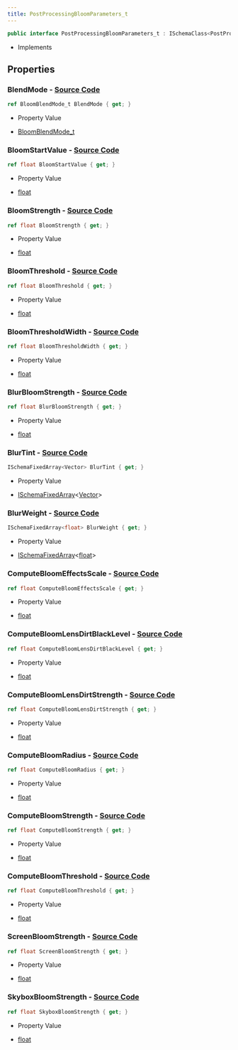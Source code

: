 ```yaml
---
title: PostProcessingBloomParameters_t
---
```


```csharp
public interface PostProcessingBloomParameters_t : ISchemaClass<PostProcessingBloomParameters_t>, ISchemaField, ISchemaClass, INativeHandle
```

- Implements

## Properties

### **BlendMode** - [Source Code](https://github.com/swiftly-solution/swiftlys2/blob/main/managed/src/SwiftlyS2.Generated/Schemas/Interfaces/PostProcessingBloomParameters_t.cs#L16)

```csharp
ref BloomBlendMode_t BlendMode { get; }
```

- Property Value

- [BloomBlendMode_t](/docs/api/shared/schemadefinitions/bloomblendmode_t)

### **BloomStartValue** - [Source Code](https://github.com/swiftly-solution/swiftlys2/blob/main/managed/src/SwiftlyS2.Generated/Schemas/Interfaces/PostProcessingBloomParameters_t.cs#L30)

```csharp
ref float BloomStartValue { get; }
```

- Property Value

- [float](https://learn.microsoft.com/dotnet/api/system.single)

### **BloomStrength** - [Source Code](https://github.com/swiftly-solution/swiftlys2/blob/main/managed/src/SwiftlyS2.Generated/Schemas/Interfaces/PostProcessingBloomParameters_t.cs#L18)

```csharp
ref float BloomStrength { get; }
```

- Property Value

- [float](https://learn.microsoft.com/dotnet/api/system.single)

### **BloomThreshold** - [Source Code](https://github.com/swiftly-solution/swiftlys2/blob/main/managed/src/SwiftlyS2.Generated/Schemas/Interfaces/PostProcessingBloomParameters_t.cs#L24)

```csharp
ref float BloomThreshold { get; }
```

- Property Value

- [float](https://learn.microsoft.com/dotnet/api/system.single)

### **BloomThresholdWidth** - [Source Code](https://github.com/swiftly-solution/swiftlys2/blob/main/managed/src/SwiftlyS2.Generated/Schemas/Interfaces/PostProcessingBloomParameters_t.cs#L26)

```csharp
ref float BloomThresholdWidth { get; }
```

- Property Value

- [float](https://learn.microsoft.com/dotnet/api/system.single)

### **BlurBloomStrength** - [Source Code](https://github.com/swiftly-solution/swiftlys2/blob/main/managed/src/SwiftlyS2.Generated/Schemas/Interfaces/PostProcessingBloomParameters_t.cs#L22)

```csharp
ref float BlurBloomStrength { get; }
```

- Property Value

- [float](https://learn.microsoft.com/dotnet/api/system.single)

### **BlurTint** - [Source Code](https://github.com/swiftly-solution/swiftlys2/blob/main/managed/src/SwiftlyS2.Generated/Schemas/Interfaces/PostProcessingBloomParameters_t.cs#L46)

```csharp
ISchemaFixedArray<Vector> BlurTint { get; }
```

- Property Value

- [ISchemaFixedArray](/docs/api/shared/schemas/ischemafixedarray-1)<[Vector](/docs/api/shared/natives/vector)>

### **BlurWeight** - [Source Code](https://github.com/swiftly-solution/swiftlys2/blob/main/managed/src/SwiftlyS2.Generated/Schemas/Interfaces/PostProcessingBloomParameters_t.cs#L44)

```csharp
ISchemaFixedArray<float> BlurWeight { get; }
```

- Property Value

- [ISchemaFixedArray](/docs/api/shared/schemas/ischemafixedarray-1)<[float](https://learn.microsoft.com/dotnet/api/system.single)>

### **ComputeBloomEffectsScale** - [Source Code](https://github.com/swiftly-solution/swiftlys2/blob/main/managed/src/SwiftlyS2.Generated/Schemas/Interfaces/PostProcessingBloomParameters_t.cs#L38)

```csharp
ref float ComputeBloomEffectsScale { get; }
```

- Property Value

- [float](https://learn.microsoft.com/dotnet/api/system.single)

### **ComputeBloomLensDirtBlackLevel** - [Source Code](https://github.com/swiftly-solution/swiftlys2/blob/main/managed/src/SwiftlyS2.Generated/Schemas/Interfaces/PostProcessingBloomParameters_t.cs#L42)

```csharp
ref float ComputeBloomLensDirtBlackLevel { get; }
```

- Property Value

- [float](https://learn.microsoft.com/dotnet/api/system.single)

### **ComputeBloomLensDirtStrength** - [Source Code](https://github.com/swiftly-solution/swiftlys2/blob/main/managed/src/SwiftlyS2.Generated/Schemas/Interfaces/PostProcessingBloomParameters_t.cs#L40)

```csharp
ref float ComputeBloomLensDirtStrength { get; }
```

- Property Value

- [float](https://learn.microsoft.com/dotnet/api/system.single)

### **ComputeBloomRadius** - [Source Code](https://github.com/swiftly-solution/swiftlys2/blob/main/managed/src/SwiftlyS2.Generated/Schemas/Interfaces/PostProcessingBloomParameters_t.cs#L36)

```csharp
ref float ComputeBloomRadius { get; }
```

- Property Value

- [float](https://learn.microsoft.com/dotnet/api/system.single)

### **ComputeBloomStrength** - [Source Code](https://github.com/swiftly-solution/swiftlys2/blob/main/managed/src/SwiftlyS2.Generated/Schemas/Interfaces/PostProcessingBloomParameters_t.cs#L32)

```csharp
ref float ComputeBloomStrength { get; }
```

- Property Value

- [float](https://learn.microsoft.com/dotnet/api/system.single)

### **ComputeBloomThreshold** - [Source Code](https://github.com/swiftly-solution/swiftlys2/blob/main/managed/src/SwiftlyS2.Generated/Schemas/Interfaces/PostProcessingBloomParameters_t.cs#L34)

```csharp
ref float ComputeBloomThreshold { get; }
```

- Property Value

- [float](https://learn.microsoft.com/dotnet/api/system.single)

### **ScreenBloomStrength** - [Source Code](https://github.com/swiftly-solution/swiftlys2/blob/main/managed/src/SwiftlyS2.Generated/Schemas/Interfaces/PostProcessingBloomParameters_t.cs#L20)

```csharp
ref float ScreenBloomStrength { get; }
```

- Property Value

- [float](https://learn.microsoft.com/dotnet/api/system.single)

### **SkyboxBloomStrength** - [Source Code](https://github.com/swiftly-solution/swiftlys2/blob/main/managed/src/SwiftlyS2.Generated/Schemas/Interfaces/PostProcessingBloomParameters_t.cs#L28)

```csharp
ref float SkyboxBloomStrength { get; }
```

- Property Value

- [float](https://learn.microsoft.com/dotnet/api/system.single)

